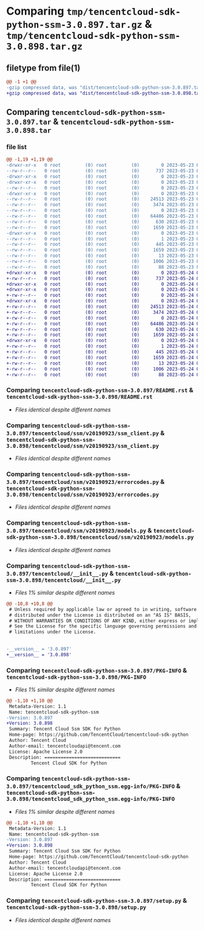 # Comparing `tmp/tencentcloud-sdk-python-ssm-3.0.897.tar.gz` & `tmp/tencentcloud-sdk-python-ssm-3.0.898.tar.gz`

## filetype from file(1)

```diff
@@ -1 +1 @@
-gzip compressed data, was "dist/tencentcloud-sdk-python-ssm-3.0.897.tar", last modified: Tue May 23 02:30:46 2023, max compression
+gzip compressed data, was "dist/tencentcloud-sdk-python-ssm-3.0.898.tar", last modified: Wed May 24 02:05:43 2023, max compression
```

## Comparing `tencentcloud-sdk-python-ssm-3.0.897.tar` & `tencentcloud-sdk-python-ssm-3.0.898.tar`

### file list

```diff
@@ -1,19 +1,19 @@
-drwxr-xr-x   0 root         (0) root         (0)        0 2023-05-23 02:30:46.000000 tencentcloud-sdk-python-ssm-3.0.897/
--rw-r--r--   0 root         (0) root         (0)      737 2023-05-23 02:30:46.000000 tencentcloud-sdk-python-ssm-3.0.897/README.rst
-drwxr-xr-x   0 root         (0) root         (0)        0 2023-05-23 02:30:46.000000 tencentcloud-sdk-python-ssm-3.0.897/tencentcloud/
-drwxr-xr-x   0 root         (0) root         (0)        0 2023-05-23 02:30:46.000000 tencentcloud-sdk-python-ssm-3.0.897/tencentcloud/ssm/
--rw-r--r--   0 root         (0) root         (0)        0 2023-05-23 02:30:46.000000 tencentcloud-sdk-python-ssm-3.0.897/tencentcloud/ssm/__init__.py
-drwxr-xr-x   0 root         (0) root         (0)        0 2023-05-23 02:30:46.000000 tencentcloud-sdk-python-ssm-3.0.897/tencentcloud/ssm/v20190923/
--rw-r--r--   0 root         (0) root         (0)    24513 2023-05-23 02:30:46.000000 tencentcloud-sdk-python-ssm-3.0.897/tencentcloud/ssm/v20190923/ssm_client.py
--rw-r--r--   0 root         (0) root         (0)     3474 2023-05-23 02:30:46.000000 tencentcloud-sdk-python-ssm-3.0.897/tencentcloud/ssm/v20190923/errorcodes.py
--rw-r--r--   0 root         (0) root         (0)        0 2023-05-23 02:30:46.000000 tencentcloud-sdk-python-ssm-3.0.897/tencentcloud/ssm/v20190923/__init__.py
--rw-r--r--   0 root         (0) root         (0)    64486 2023-05-23 02:30:46.000000 tencentcloud-sdk-python-ssm-3.0.897/tencentcloud/ssm/v20190923/models.py
--rw-r--r--   0 root         (0) root         (0)      630 2023-05-23 02:30:46.000000 tencentcloud-sdk-python-ssm-3.0.897/tencentcloud/__init__.py
--rw-r--r--   0 root         (0) root         (0)     1659 2023-05-23 02:30:46.000000 tencentcloud-sdk-python-ssm-3.0.897/PKG-INFO
-drwxr-xr-x   0 root         (0) root         (0)        0 2023-05-23 02:30:46.000000 tencentcloud-sdk-python-ssm-3.0.897/tencentcloud_sdk_python_ssm.egg-info/
--rw-r--r--   0 root         (0) root         (0)        1 2023-05-23 02:30:46.000000 tencentcloud-sdk-python-ssm-3.0.897/tencentcloud_sdk_python_ssm.egg-info/dependency_links.txt
--rw-r--r--   0 root         (0) root         (0)      445 2023-05-23 02:30:46.000000 tencentcloud-sdk-python-ssm-3.0.897/tencentcloud_sdk_python_ssm.egg-info/SOURCES.txt
--rw-r--r--   0 root         (0) root         (0)     1659 2023-05-23 02:30:46.000000 tencentcloud-sdk-python-ssm-3.0.897/tencentcloud_sdk_python_ssm.egg-info/PKG-INFO
--rw-r--r--   0 root         (0) root         (0)       13 2023-05-23 02:30:46.000000 tencentcloud-sdk-python-ssm-3.0.897/tencentcloud_sdk_python_ssm.egg-info/top_level.txt
--rw-r--r--   0 root         (0) root         (0)     1006 2023-05-23 02:30:46.000000 tencentcloud-sdk-python-ssm-3.0.897/setup.py
--rw-r--r--   0 root         (0) root         (0)       88 2023-05-23 02:30:46.000000 tencentcloud-sdk-python-ssm-3.0.897/setup.cfg
+drwxr-xr-x   0 root         (0) root         (0)        0 2023-05-24 02:05:43.000000 tencentcloud-sdk-python-ssm-3.0.898/
+-rw-r--r--   0 root         (0) root         (0)      737 2023-05-24 02:05:43.000000 tencentcloud-sdk-python-ssm-3.0.898/README.rst
+drwxr-xr-x   0 root         (0) root         (0)        0 2023-05-24 02:05:43.000000 tencentcloud-sdk-python-ssm-3.0.898/tencentcloud/
+drwxr-xr-x   0 root         (0) root         (0)        0 2023-05-24 02:05:43.000000 tencentcloud-sdk-python-ssm-3.0.898/tencentcloud/ssm/
+-rw-r--r--   0 root         (0) root         (0)        0 2023-05-24 02:05:43.000000 tencentcloud-sdk-python-ssm-3.0.898/tencentcloud/ssm/__init__.py
+drwxr-xr-x   0 root         (0) root         (0)        0 2023-05-24 02:05:43.000000 tencentcloud-sdk-python-ssm-3.0.898/tencentcloud/ssm/v20190923/
+-rw-r--r--   0 root         (0) root         (0)    24513 2023-05-24 02:05:43.000000 tencentcloud-sdk-python-ssm-3.0.898/tencentcloud/ssm/v20190923/ssm_client.py
+-rw-r--r--   0 root         (0) root         (0)     3474 2023-05-24 02:05:43.000000 tencentcloud-sdk-python-ssm-3.0.898/tencentcloud/ssm/v20190923/errorcodes.py
+-rw-r--r--   0 root         (0) root         (0)        0 2023-05-24 02:05:43.000000 tencentcloud-sdk-python-ssm-3.0.898/tencentcloud/ssm/v20190923/__init__.py
+-rw-r--r--   0 root         (0) root         (0)    64486 2023-05-24 02:05:43.000000 tencentcloud-sdk-python-ssm-3.0.898/tencentcloud/ssm/v20190923/models.py
+-rw-r--r--   0 root         (0) root         (0)      630 2023-05-24 02:05:43.000000 tencentcloud-sdk-python-ssm-3.0.898/tencentcloud/__init__.py
+-rw-r--r--   0 root         (0) root         (0)     1659 2023-05-24 02:05:43.000000 tencentcloud-sdk-python-ssm-3.0.898/PKG-INFO
+drwxr-xr-x   0 root         (0) root         (0)        0 2023-05-24 02:05:43.000000 tencentcloud-sdk-python-ssm-3.0.898/tencentcloud_sdk_python_ssm.egg-info/
+-rw-r--r--   0 root         (0) root         (0)        1 2023-05-24 02:05:43.000000 tencentcloud-sdk-python-ssm-3.0.898/tencentcloud_sdk_python_ssm.egg-info/dependency_links.txt
+-rw-r--r--   0 root         (0) root         (0)      445 2023-05-24 02:05:43.000000 tencentcloud-sdk-python-ssm-3.0.898/tencentcloud_sdk_python_ssm.egg-info/SOURCES.txt
+-rw-r--r--   0 root         (0) root         (0)     1659 2023-05-24 02:05:43.000000 tencentcloud-sdk-python-ssm-3.0.898/tencentcloud_sdk_python_ssm.egg-info/PKG-INFO
+-rw-r--r--   0 root         (0) root         (0)       13 2023-05-24 02:05:43.000000 tencentcloud-sdk-python-ssm-3.0.898/tencentcloud_sdk_python_ssm.egg-info/top_level.txt
+-rw-r--r--   0 root         (0) root         (0)     1006 2023-05-24 02:05:43.000000 tencentcloud-sdk-python-ssm-3.0.898/setup.py
+-rw-r--r--   0 root         (0) root         (0)       88 2023-05-24 02:05:43.000000 tencentcloud-sdk-python-ssm-3.0.898/setup.cfg
```

### Comparing `tencentcloud-sdk-python-ssm-3.0.897/README.rst` & `tencentcloud-sdk-python-ssm-3.0.898/README.rst`

 * *Files identical despite different names*

### Comparing `tencentcloud-sdk-python-ssm-3.0.897/tencentcloud/ssm/v20190923/ssm_client.py` & `tencentcloud-sdk-python-ssm-3.0.898/tencentcloud/ssm/v20190923/ssm_client.py`

 * *Files identical despite different names*

### Comparing `tencentcloud-sdk-python-ssm-3.0.897/tencentcloud/ssm/v20190923/errorcodes.py` & `tencentcloud-sdk-python-ssm-3.0.898/tencentcloud/ssm/v20190923/errorcodes.py`

 * *Files identical despite different names*

### Comparing `tencentcloud-sdk-python-ssm-3.0.897/tencentcloud/ssm/v20190923/models.py` & `tencentcloud-sdk-python-ssm-3.0.898/tencentcloud/ssm/v20190923/models.py`

 * *Files identical despite different names*

### Comparing `tencentcloud-sdk-python-ssm-3.0.897/tencentcloud/__init__.py` & `tencentcloud-sdk-python-ssm-3.0.898/tencentcloud/__init__.py`

 * *Files 1% similar despite different names*

```diff
@@ -10,8 +10,8 @@
 # Unless required by applicable law or agreed to in writing, software
 # distributed under the License is distributed on an "AS IS" BASIS,
 # WITHOUT WARRANTIES OR CONDITIONS OF ANY KIND, either express or implied.
 # See the License for the specific language governing permissions and
 # limitations under the License.
 
 
-__version__ = '3.0.897'
+__version__ = '3.0.898'
```

### Comparing `tencentcloud-sdk-python-ssm-3.0.897/PKG-INFO` & `tencentcloud-sdk-python-ssm-3.0.898/PKG-INFO`

 * *Files 1% similar despite different names*

```diff
@@ -1,10 +1,10 @@
 Metadata-Version: 1.1
 Name: tencentcloud-sdk-python-ssm
-Version: 3.0.897
+Version: 3.0.898
 Summary: Tencent Cloud Ssm SDK for Python
 Home-page: https://github.com/TencentCloud/tencentcloud-sdk-python
 Author: Tencent Cloud
 Author-email: tencentcloudapi@tencent.com
 License: Apache License 2.0
 Description: ============================
         Tencent Cloud SDK for Python
```

### Comparing `tencentcloud-sdk-python-ssm-3.0.897/tencentcloud_sdk_python_ssm.egg-info/PKG-INFO` & `tencentcloud-sdk-python-ssm-3.0.898/tencentcloud_sdk_python_ssm.egg-info/PKG-INFO`

 * *Files 1% similar despite different names*

```diff
@@ -1,10 +1,10 @@
 Metadata-Version: 1.1
 Name: tencentcloud-sdk-python-ssm
-Version: 3.0.897
+Version: 3.0.898
 Summary: Tencent Cloud Ssm SDK for Python
 Home-page: https://github.com/TencentCloud/tencentcloud-sdk-python
 Author: Tencent Cloud
 Author-email: tencentcloudapi@tencent.com
 License: Apache License 2.0
 Description: ============================
         Tencent Cloud SDK for Python
```

### Comparing `tencentcloud-sdk-python-ssm-3.0.897/setup.py` & `tencentcloud-sdk-python-ssm-3.0.898/setup.py`

 * *Files identical despite different names*


